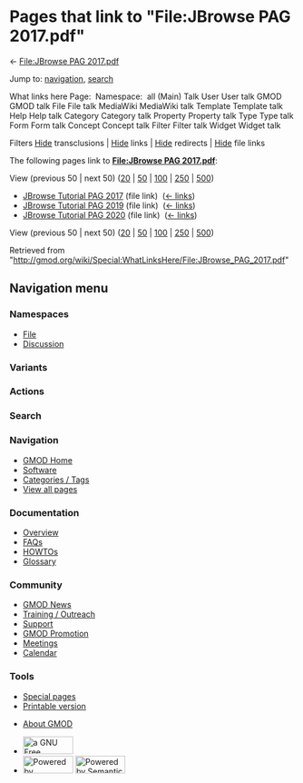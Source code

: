 <div id="mw-page-base" class="noprint">

</div>

<div id="mw-head-base" class="noprint">

</div>

<div id="content" class="mw-body" role="main">

<span id="top"></span>

<div id="mw-js-message" style="display:none;">

</div>



# <span dir="auto">Pages that link to "File:JBrowse PAG 2017.pdf"</span>

<div id="bodyContent">

<div id="contentSub">

← [File:JBrowse PAG
2017.pdf](/wiki/File:JBrowse_PAG_2017.pdf "File:JBrowse PAG 2017.pdf")

</div>

<div id="jump-to-nav" class="mw-jump">

Jump to: [navigation](#mw-navigation), [search](#p-search)

</div>

<div id="mw-content-text">

What links here Page:  Namespace:  all (Main) Talk User User talk GMOD
GMOD talk File File talk MediaWiki MediaWiki talk Template Template talk
Help Help talk Category Category talk Property Property talk Type Type
talk Form Form talk Concept Concept talk Filter Filter talk Widget
Widget talk

Filters
[Hide](/mediawiki/index.php?title=Special:WhatLinksHere/File:JBrowse_PAG_2017.pdf&hidetrans=1 "Special:WhatLinksHere/File:JBrowse PAG 2017.pdf")
transclusions \|
[Hide](/mediawiki/index.php?title=Special:WhatLinksHere/File:JBrowse_PAG_2017.pdf&hidelinks=1 "Special:WhatLinksHere/File:JBrowse PAG 2017.pdf")
links \|
[Hide](/mediawiki/index.php?title=Special:WhatLinksHere/File:JBrowse_PAG_2017.pdf&hideredirs=1 "Special:WhatLinksHere/File:JBrowse PAG 2017.pdf")
redirects \|
[Hide](/mediawiki/index.php?title=Special:WhatLinksHere/File:JBrowse_PAG_2017.pdf&hideimages=1 "Special:WhatLinksHere/File:JBrowse PAG 2017.pdf")
file links

The following pages link to **[File:JBrowse PAG
2017.pdf](/wiki/File:JBrowse_PAG_2017.pdf "File:JBrowse PAG 2017.pdf")**:

View (previous 50 \| next 50)
([20](/mediawiki/index.php?title=Special:WhatLinksHere/File:JBrowse_PAG_2017.pdf&limit=20 "Special:WhatLinksHere/File:JBrowse PAG 2017.pdf")
\|
[50](/mediawiki/index.php?title=Special:WhatLinksHere/File:JBrowse_PAG_2017.pdf&limit=50 "Special:WhatLinksHere/File:JBrowse PAG 2017.pdf")
\|
[100](/mediawiki/index.php?title=Special:WhatLinksHere/File:JBrowse_PAG_2017.pdf&limit=100 "Special:WhatLinksHere/File:JBrowse PAG 2017.pdf")
\|
[250](/mediawiki/index.php?title=Special:WhatLinksHere/File:JBrowse_PAG_2017.pdf&limit=250 "Special:WhatLinksHere/File:JBrowse PAG 2017.pdf")
\|
[500](/mediawiki/index.php?title=Special:WhatLinksHere/File:JBrowse_PAG_2017.pdf&limit=500 "Special:WhatLinksHere/File:JBrowse PAG 2017.pdf"))

- [JBrowse Tutorial PAG
  2017](/wiki/JBrowse_Tutorial_PAG_2017 "JBrowse Tutorial PAG 2017")
  (file link) ‎ <span class="mw-whatlinkshere-tools">([←
  links](/mediawiki/index.php?title=Special:WhatLinksHere&target=JBrowse+Tutorial+PAG+2017 "Special:WhatLinksHere"))</span>
- [JBrowse Tutorial PAG
  2019](/wiki/JBrowse_Tutorial_PAG_2019 "JBrowse Tutorial PAG 2019")
  (file link) ‎ <span class="mw-whatlinkshere-tools">([←
  links](/mediawiki/index.php?title=Special:WhatLinksHere&target=JBrowse+Tutorial+PAG+2019 "Special:WhatLinksHere"))</span>
- [JBrowse Tutorial PAG
  2020](/wiki/JBrowse_Tutorial_PAG_2020 "JBrowse Tutorial PAG 2020")
  (file link) ‎ <span class="mw-whatlinkshere-tools">([←
  links](/mediawiki/index.php?title=Special:WhatLinksHere&target=JBrowse+Tutorial+PAG+2020 "Special:WhatLinksHere"))</span>

View (previous 50 \| next 50)
([20](/mediawiki/index.php?title=Special:WhatLinksHere/File:JBrowse_PAG_2017.pdf&limit=20 "Special:WhatLinksHere/File:JBrowse PAG 2017.pdf")
\|
[50](/mediawiki/index.php?title=Special:WhatLinksHere/File:JBrowse_PAG_2017.pdf&limit=50 "Special:WhatLinksHere/File:JBrowse PAG 2017.pdf")
\|
[100](/mediawiki/index.php?title=Special:WhatLinksHere/File:JBrowse_PAG_2017.pdf&limit=100 "Special:WhatLinksHere/File:JBrowse PAG 2017.pdf")
\|
[250](/mediawiki/index.php?title=Special:WhatLinksHere/File:JBrowse_PAG_2017.pdf&limit=250 "Special:WhatLinksHere/File:JBrowse PAG 2017.pdf")
\|
[500](/mediawiki/index.php?title=Special:WhatLinksHere/File:JBrowse_PAG_2017.pdf&limit=500 "Special:WhatLinksHere/File:JBrowse PAG 2017.pdf"))

</div>

<div class="printfooter">

Retrieved from
"<http://gmod.org/wiki/Special:WhatLinksHere/File:JBrowse_PAG_2017.pdf>"

</div>

<div id="catlinks" class="catlinks catlinks-allhidden">

</div>

<div class="visualClear">

</div>

</div>

</div>

<div id="mw-navigation">

## Navigation menu

<div id="mw-head">



<div id="left-navigation">

<div id="p-namespaces" class="vectorTabs" role="navigation"
aria-labelledby="p-namespaces-label">

### Namespaces

- <span id="ca-nstab-image"><a href="/wiki/File:JBrowse_PAG_2017.pdf" accesskey="c"
  title="View the file page [c]">File</a></span>
- <span id="ca-talk"><a
  href="/mediawiki/index.php?title=File_talk:JBrowse_PAG_2017.pdf&amp;action=edit&amp;redlink=1"
  accesskey="t"
  title="Discussion about the content page [t]">Discussion</a></span>

</div>

<div id="p-variants" class="vectorMenu emptyPortlet" role="navigation"
aria-labelledby="p-variants-label">

### 

### Variants[](#)

<div class="menu">

</div>

</div>

</div>

<div id="right-navigation">



<div id="p-cactions" class="vectorMenu emptyPortlet" role="navigation"
aria-labelledby="p-cactions-label">

### Actions[](#)

<div class="menu">

</div>

</div>

<div id="p-search" role="search">

### Search

<div id="simpleSearch">

</div>

</div>

</div>

</div>

<div id="mw-panel">

<div id="p-logo" role="banner">

<a href="/wiki/Main_Page"
style="background-image: url(http://gmod.org/images/GMOD-cogs.png);"
title="Visit the main page"></a>

</div>

<div id="p-Navigation" class="portal" role="navigation"
aria-labelledby="p-Navigation-label">

### Navigation

<div class="body">

- <span id="n-GMOD-Home">[GMOD Home](/wiki/Main_Page)</span>
- <span id="n-Software">[Software](/wiki/GMOD_Components)</span>
- <span id="n-Categories-.2F-Tags">[Categories /
  Tags](/wiki/Categories)</span>
- <span id="n-View-all-pages">[View all
  pages](/wiki/Special:AllPages)</span>

</div>

</div>

<div id="p-Documentation" class="portal" role="navigation"
aria-labelledby="p-Documentation-label">

### Documentation

<div class="body">

- <span id="n-Overview">[Overview](/wiki/Overview)</span>
- <span id="n-FAQs">[FAQs](/wiki/Category:FAQ)</span>
- <span id="n-HOWTOs">[HOWTOs](/wiki/Category:HOWTO)</span>
- <span id="n-Glossary">[Glossary](/wiki/Glossary)</span>

</div>

</div>

<div id="p-Community" class="portal" role="navigation"
aria-labelledby="p-Community-label">

### Community

<div class="body">

- <span id="n-GMOD-News">[GMOD News](/wiki/GMOD_News)</span>
- <span id="n-Training-.2F-Outreach">[Training /
  Outreach](/wiki/Training_and_Outreach)</span>
- <span id="n-Support">[Support](/wiki/Support)</span>
- <span id="n-GMOD-Promotion">[GMOD
  Promotion](/wiki/GMOD_Promotion)</span>
- <span id="n-Meetings">[Meetings](/wiki/Meetings)</span>
- <span id="n-Calendar">[Calendar](/wiki/Calendar)</span>

</div>

</div>

<div id="p-tb" class="portal" role="navigation"
aria-labelledby="p-tb-label">

### Tools

<div class="body">

- <span id="t-specialpages"><a href="/wiki/Special:SpecialPages" accesskey="q"
  title="A list of all special pages [q]">Special pages</a></span>
- <span id="t-print"><a
  href="/mediawiki/index.php?title=Special:WhatLinksHere/File:JBrowse_PAG_2017.pdf&amp;printable=yes"
  rel="alternate" accesskey="p"
  title="Printable version of this page [p]">Printable version</a></span>

</div>

</div>

</div>

</div>

<div id="footer" role="contentinfo">

- <span id="footer-places-about">[About
  GMOD](/wiki/GMOD:About "GMOD:About")</span>

<!-- -->

- <span id="footer-copyrightico">[<img src="http://www.gnu.org/graphics/gfdl-logo-small.png" width="88"
  height="31" alt="a GNU Free Documentation License" />](http://www.gnu.org/licenses/fdl-1.3.html)</span>
- <span id="footer-poweredbyico">[<img src="/mediawiki/skins/common/images/poweredby_mediawiki_88x31.png"
  width="88" height="31" alt="Powered by MediaWiki" />](//www.mediawiki.org/)
  [<img
  src="/mediawiki/extensions/SemanticMediaWiki/includes/../resources/images/smw_button.png"
  width="88" height="31" alt="Powered by Semantic MediaWiki" />](https://www.semantic-mediawiki.org/wiki/Semantic_MediaWiki)</span>

<div style="clear:both">

</div>

</div>
